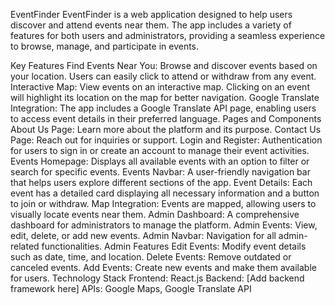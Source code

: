 EventFinder
EventFinder is a web application designed to help users discover and attend events near them. The app includes a variety of features for both users and administrators, providing a seamless experience to browse, manage, and participate in events.

Key Features
Find Events Near You: Browse and discover events based on your location. Users can easily click to attend or withdraw from any event.
Interactive Map: View events on an interactive map. Clicking on an event will highlight its location on the map for better navigation.
Google Translate Integration: The app includes a Google Translate API page, enabling users to access event details in their preferred language.
Pages and Components
About Us Page: Learn more about the platform and its purpose.
Contact Us Page: Reach out for inquiries or support.
Login and Register: Authentication for users to sign in or create an account to manage their event activities.
Events Homepage: Displays all available events with an option to filter or search for specific events.
Events Navbar: A user-friendly navigation bar that helps users explore different sections of the app.
Event Details: Each event has a detailed card displaying all necessary information and a button to join or withdraw.
Map Integration: Events are mapped, allowing users to visually locate events near them.
Admin Dashboard: A comprehensive dashboard for administrators to manage the platform.
Admin Events: View, edit, delete, or add new events.
Admin Navbar: Navigation for all admin-related functionalities.
Admin Features
Edit Events: Modify event details such as date, time, and location.
Delete Events: Remove outdated or canceled events.
Add Events: Create new events and make them available for users.
Technology Stack
Frontend: React.js
Backend: [Add backend framework here]
APIs: Google Maps, Google Translate API
